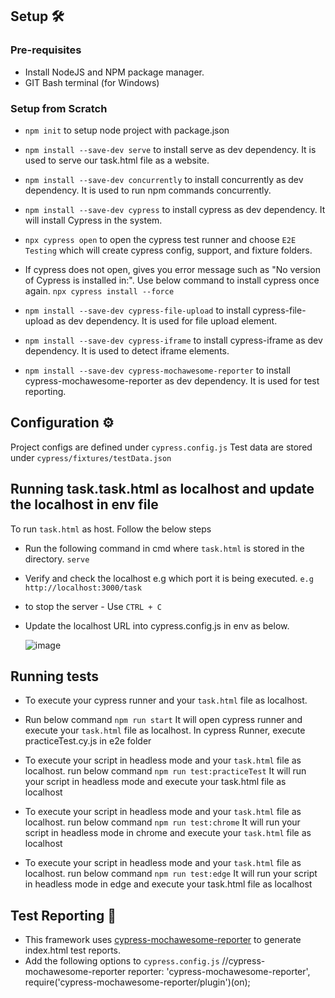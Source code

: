 ## Setup 🛠️

### Pre-requisites

* Install NodeJS and NPM package manager.
* GIT Bash terminal (for Windows)

### Setup from Scratch
* `npm init` to setup node project with package.json
* `npm install --save-dev serve` to install serve as dev dependency. It is used to serve our task.html file as a website.
* `npm install --save-dev concurrently` to install concurrently as dev dependency. It is used to run npm commands concurrently.
* `npm install --save-dev cypress` to install cypress as dev dependency. It will install Cypress in the system.
* `npx cypress open` to open the cypress test runner and choose `E2E Testing` which will create cypress config, support, and fixture folders.
* If cypress does not open, gives you error message such as "No version of Cypress is installed in:". Use below command to install cypress once again.
         `npx cypress install --force`
  
* `npm install --save-dev cypress-file-upload` to install cypress-file-upload as dev dependency. It is used for file upload element.
* `npm install --save-dev cypress-iframe` to install cypress-iframe as dev dependency. It is used to detect iframe elements.
* `npm install --save-dev cypress-mochawesome-reporter` to install cypress-mochawesome-reporter as dev dependency. It is used for test reporting.


## Configuration ⚙️
Project configs are defined under `cypress.config.js`
Test data are stored under `cypress/fixtures/testData.json`


## Running task.task.html as localhost and update the localhost in env file
To run `task.html` as host.
Follow the below steps 
* Run the following command in cmd where `task.html` is stored in the directory.
    `serve`

* Verify and check the localhost e.g which port it is being executed.
    `e.g http://localhost:3000/task`

* to stop the server - Use `CTRL + C`

* Update the localhost URL into cypress.config.js in env as below.
  
  ![image](https://github.com/Uvez/Cypress_tests/assets/4579657/77f0c624-377e-427c-8316-f8e21aba89ca)

## Running tests

* To execute your cypress runner and your `task.html` file as localhost.
* Run below command
    `npm run start`
  It will open cypress runner and execute your `task.html` file as localhost. In cypress Runner, execute practiceTest.cy.js in e2e folder 

* To execute your script in headless mode and your `task.html` file as localhost. run below command
    `npm run test:practiceTest`
  It will run your script in headless mode and execute your task.html file as localhost

* To execute your script in headless mode and your `task.html` file as localhost. run below command
    `npm run test:chrome`
 It will run your script in headless mode in chrome and execute your `task.html` file as localhost

* To execute your script in headless mode and your `task.html` file as localhost. run below command
    `npm run test:edge`
 It will run your script in headless mode in edge and execute your task.html file as localhost

## Test Reporting 📑
 * This framework uses [cypress-mochawesome-reporter](https://www.npmjs.com/package/cypress-mochawesome-reporter) to generate index.html test reports.
* Add the following options to `cypress.config.js`
  //cypress-mochawesome-reporter
  reporter: 'cypress-mochawesome-reporter',
  require('cypress-mochawesome-reporter/plugin')(on);  



